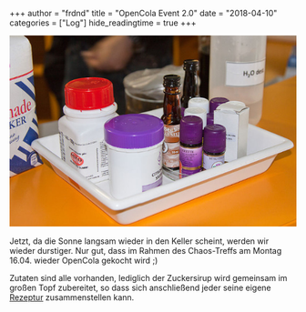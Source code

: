 +++
author = "frdnd"
title = "OpenCola Event 2.0"
date = "2018-04-10"
categories = ["Log"]
hide_readingtime = true
+++

![opencola](opencola.jpg)

Jetzt, da die Sonne langsam wieder in den Keller scheint, werden wir wieder durstiger. Nur gut, dass im Rahmen des Chaos-Treffs am Montag 16.04. wieder OpenCola gekocht wird ;)

Zutaten sind alle vorhanden, lediglich der Zuckersirup wird gemeinsam im großen Topf zubereitet, so dass sich anschließend jeder seine eigene [Rezeptur](https://www.kochwiki.org/wiki/OpenCola) zusammenstellen kann.

